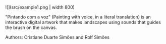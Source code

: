 ![](src/example1.png | width 800)

"Pintando com a voz" (Painting with voice, in a literal translation) is an interactive digital artwork that makes landscapes using sounds that guides the brush on the canvas.

Authors: Cristiane Duarte Simões and Rolf Simões

